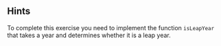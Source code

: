 ## Hints

To complete this exercise you need to implement the function `isLeapYear`
that takes a year and determines whether it is a leap year.
